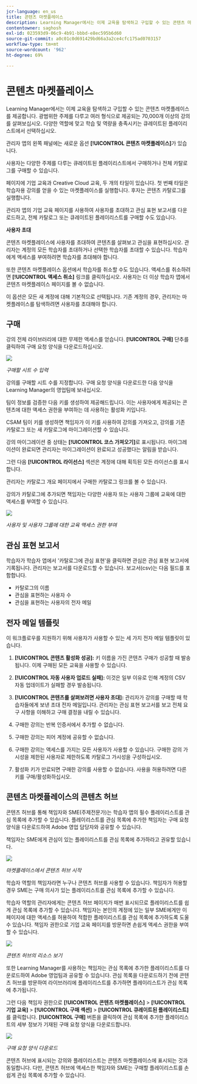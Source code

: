 ```yaml
---
jcr-language: en_us
title: 콘텐츠 마켓플레이스
description: Learning Manager에서는 이제 교육을 탐색하고 구입할 수 있는 콘텐츠 마켓플레이스를 제공합니다. 광범위한 주제를 다루고 여러 형식으로 제공되는 70,000개 이상의 강의를 살펴보십시오. 다양한 역할에 맞고 학습 및 역량을 충족시키는 큐레이트된 플레이리스트에서 선택하십시오.
contentowner: saghosh
exl-id: 023593d9-06c9-4b91-bbbd-e8ec595b6d60
source-git-commit: a0c01c0d691429bd66a3a2ce4cfc175ad0703157
workflow-type: tm+mt
source-wordcount: '962'
ht-degree: 69%

---
```


# 콘텐츠 마켓플레이스

Learning Manager에서는 이제 교육을 탐색하고 구입할 수 있는 콘텐츠 마켓플레이스를 제공합니다. 광범위한 주제를 다루고 여러 형식으로 제공되는 70,000개 이상의 강의를 살펴보십시오. 다양한 역할에 맞고 학습 및 역량을 충족시키는 큐레이트된 플레이리스트에서 선택하십시오.

관리자 앱의 왼쪽 패널에는 새로운 옵션 **[!UICONTROL 콘텐츠 마켓플레이스]**&#x200B;가 있습니다.

사용자는 다양한 주제를 다루는 큐레이트된 플레이리스트에서 구매하거나 전체 카탈로그를 구매할 수 있습니다.

페이지에 기업 교육과 Creative Cloud 교육, 두 개의 타일이 있습니다. 첫 번째 타일은 학습자용 강의를 얻을 수 있는 마켓플레이스를 실행합니다. 후자는 콘텐츠 카탈로그를 실행합니다.

관리자 앱의 기업 교육 페이지를 사용하여 사용자를 초대하고 관심 표현 보고서를 다운로드하고, 전체 카탈로그 또는 큐레이트된 플레이리스트를 구매할 수도 있습니다.

**사용자 초대**

콘텐츠 마켓플레이스에 사용자를 초대하여 콘텐츠를 살펴보고 관심을 표현하십시오. 관리자는 계정의 모든 학습자를 초대하거나 선택한 학습자를 초대할 수 있습니다. 학습자에게 액세스를 부여하려면 학습자를 초대해야 합니다.

또한 콘텐츠 마켓플레이스 옵션에서 학습자를 취소할 수도 있습니다. 액세스를 취소하려면 **[!UICONTROL 액세스 취소]** 링크를 클릭하십시오.  사용자는 더 이상 학습자 앱에서 콘텐츠 마켓플레이스 페이지를 볼 수 없습니다.

이 옵션은 모든 새 계정에 대해 기본적으로 선택됩니다. 기존 계정의 경우, 관리자는 마켓플레이스를 탐색하려면 사용자를 초대해야 합니다.

## 구매

강의 전체 라이브러리에 대한 무제한 액세스를 얻습니다. **[!UICONTROL 구매]** 단추를 클릭하여 구매 요청 양식을 다운로드하십시오.

![](assets/purchase-request.png)

*구매할 시트 수 입력*

강의를 구매할 시트 수를 지정합니다. 구매 요청 양식을 다운로드한 다음 양식을 Learning Manager의 영업팀에 보내십시오.

팀이 정보를 검증한 다음 키를 생성하여 제공해드립니다. 이는 사용자에게 제공되는 콘텐츠에 대한 액세스 권한을 부여하는 데 사용하는 활성화 키입니다.

CSAM 팀이 키를 생성하면 책임자가 이 키를 사용하여 강의를 가져오고, 강의를 기존 카탈로그 또는 새 카탈로그에 마이그레이션할 수 있습니다.

강의 마이그레이션 중 상태는 **[!UICONTROL 코스 가져오기]**&#x200B;로 표시됩니다. 마이그레이션이 완료되면 관리자는 마이그레이션이 완료되고 성공했다는 알림을 받습니다.

그런 다음 **[!UICONTROL 라이선스]** 섹션은 계정에 대해 획득된 모든 라이선스를 표시합니다.

관리자는 카탈로그 개요 페이지에서 구매한 카탈로그 링크를 볼 수 있습니다.

강의가 카탈로그에 추가되면 책임자는 다양한 사용자 또는 사용자 그룹에 교육에 대한 액세스를 부여할 수 있습니다.

![](assets/licenses.png)

*사용자 및 사용자 그룹에 대한 교육 액세스 권한 부여*

## 관심 표현 보고서

학습자가 학습자 앱에서 &#39;카탈로그에 관심 표현&#39;을 클릭하면 관심은 관심 표현 보고서에 기록됩니다. 관리자는 보고서를 다운로드할 수 있습니다. 보고서(csv)는 다음 필드를 포함합니다.

* 카탈로그의 이름
* 관심을 표현하는 사용자 수
* 관심을 표현하는 사용자의 전자 메일

## 전자 메일 템플릿

이 워크플로우를 지원하기 위해 사용자가 사용할 수 있는 세 가지 전자 메일 템플릿이 있습니다.

1. **[!UICONTROL 콘텐츠 활성화 성공]:** 키 이름을 가진 콘텐츠 구매가 성공할 때 발송됩니다. 이제 구매된 모든 교육을 사용할 수 있습니다.
1. **[!UICONTROL 자동 사용자 업로드 실패]:** 이것은 일부 이유로 인해 계정의 CSV 자동 업데이트가 실패할 경우 발송됩니다.
1. **[!UICONTROL 콘텐츠를 살펴보려면 사용자 초대]:** 관리자가 강의를 구매할 때 학습자들에게 보낸 초대 전자 메일입니다. 관리자는 관심 표현 보고서를 보고 전체 요구 사항을 이해하고 구매 결정을 내릴 수 있습니다.

1. 구매한 강의는 반복 인증서에서 추가할 수 없습니다.
1. 구매한 강의는 피어 계정에 공유할 수 없습니다.
1. 구매한 강의는 액세스를 가지는 모든 사용자가 사용할 수 있습니다. 구매한 강의 가시성을 제한된 사용자로 제한하도록 카탈로그 가시성을 구성하십시오.
1. 활성화 키가 만료되면 구매한 강의를 사용할 수 없습니다. 사용을 허용하려면 다른 키를 구매/활성화하십시오.

## 콘텐츠 마켓플레이스의 콘텐츠 허브

콘텐츠 허브를 통해 책임자와 SME(주제전문가)는 학습자 앱의 필수 플레이리스트를 관심 목록에 추가할 수 있습니다. 플레이리스트를 관심 목록에 추가한 책임자는 구매 요청 양식을 다운로드하여 Adobe 영업 담당자와 공유할 수 있습니다.

책임자는 SME에게 관심이 있는 플레이리스트를 관심 목록에 추가하라고 권유할 있습니다.

![](assets/content-hub.png)

*마켓플레이스에서 콘텐츠 허브 시작*

학습자 역할의 책임자라면 누구나 콘텐츠 허브를 사용할 수 있습니다. 책임자가 허용할 경우 SME는 구매 의사가 있는 플레이리스트를 관심 목록에 추가할 수 있습니다.

학습자 역할의 관리자에게는 콘텐츠 허브 페이지가 매번 표시되므로 플레이리스트를 쉽게 관심 목록에 추가할 수 있습니다. 책임자는 본인의 계정에 있는 일부 SME에게만 이 페이지에 대한 액세스를 허용하여 적합한 플레이리스트를 관심 목록에 추가하도록 도울 수 있습니다. 책임자 권한으로 기업 교육 페이지를 방문하면 손쉽게 액세스 권한을 부여할 수 있습니다.

![](assets/content-hub-resources.png)

*콘텐츠 허브의 리소스 보기*

또한 Learning Manager를 사용하는 책임자는 관심 목록에 추가한 플레이리스트를 다운로드하여 Adobe 영업팀과 공유할 수 있습니다. 관심 목록을 다운로드하기 전에 콘텐츠 허브를 방문하여 라이브러리에 플레이리스트를 추가하면 플레이리스트가 관심 목록에 추가됩니다.

그런 다음 책임자 권한으로 **[!UICONTROL 콘텐츠 마켓플레이스]** > **[!UICONTROL 기업 교육]** > **[!UICONTROL 구매 섹션]** > **[!UICONTROL 큐레이트된 플레이리스트]**&#x200B;를 클릭합니다. **[!UICONTROL 구매]** 버튼을 클릭하여 관심 목록에 추가한 플레이리스트의 세부 정보가 기재된 구매 요청 양식을 다운로드합니다.

![](assets/download-purchase-request.png)

*구매 요청 양식 다운로드*

콘텐츠 허브에 표시되는 강의와 플레이리스트는 콘텐츠 마켓플레이스에 표시되는 것과 동일합니다. 다만, 콘텐츠 허브에 액세스한 책임자와 SME는 구매할 플레이리스트를 손쉽게 관심 목록에 추가할 수 있습니다.
